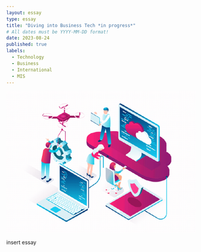 ```yaml
---
layout: essay
type: essay
title: "Diving into Business Tech *in progress*"
# All dates must be YYYY-MM-DD format!
date: 2023-08-24
published: true
labels:
  - Technology
  - Business
  - International
  - MIS
---
```


<img width="600px" class="rounded float-start pe-4" src="../img/tech.gif">

insert essay
